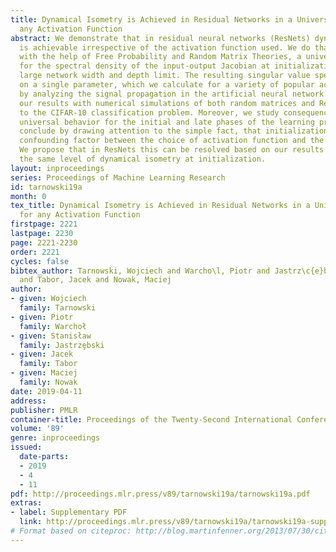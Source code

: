 ```yaml
---
title: Dynamical Isometry is Achieved in Residual Networks in a Universal Way for
  any Activation Function
abstract: We demonstrate that in residual neural networks (ResNets) dynamical isometry
  is achievable irrespective of the activation function used. We do that by deriving,
  with the help of Free Probability and Random Matrix Theories, a universal formula
  for the spectral density of the input-output Jacobian at initialization, in the
  large network width and depth limit. The resulting singular value spectrum depends
  on a single parameter, which we calculate for a variety of popular activation functions,
  by analyzing the signal propagation in the artificial neural network. We corroborate
  our results with numerical simulations of both random matrices and ResNets applied
  to the CIFAR-10 classification problem. Moreover, we study consequences of this
  universal behavior for the initial and late phases of the learning processes.  We
  conclude by drawing attention to the simple fact, that initialization acts as a
  confounding factor between the choice of activation function and the rate of learning.
  We propose that in ResNets this can be resolved based on our results by ensuring
  the same level of dynamical isometry at initialization.
layout: inproceedings
series: Proceedings of Machine Learning Research
id: tarnowski19a
month: 0
tex_title: Dynamical Isometry is Achieved in Residual Networks in a Universal Way
  for any Activation Function
firstpage: 2221
lastpage: 2230
page: 2221-2230
order: 2221
cycles: false
bibtex_author: Tarnowski, Wojciech and Warcho\l, Piotr and Jastrz\c{e}bski, Stanis{\l}aw
  and Tabor, Jacek and Nowak, Maciej
author:
- given: Wojciech
  family: Tarnowski
- given: Piotr
  family: Warchoł
- given: Stanisław
  family: Jastrzȩbski
- given: Jacek
  family: Tabor
- given: Maciej
  family: Nowak
date: 2019-04-11
address: 
publisher: PMLR
container-title: Proceedings of the Twenty-Second International Conference on Artificial Intelligence and Statistics
volume: '89'
genre: inproceedings
issued:
  date-parts:
  - 2019
  - 4
  - 11
pdf: http://proceedings.mlr.press/v89/tarnowski19a/tarnowski19a.pdf
extras:
- label: Supplementary PDF
  link: http://proceedings.mlr.press/v89/tarnowski19a/tarnowski19a-supp.pdf
# Format based on citeproc: http://blog.martinfenner.org/2013/07/30/citeproc-yaml-for-bibliographies/
---
```

